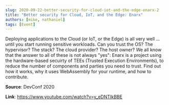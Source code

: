 ```yaml
---
slug: 2020-09-22-better-security-for-cloud-iot-and-the-edge-enarx-2
title: "Better security for Cloud, IoT, and the Edge: Enarx"
authors: [mike, nathaniel]
tags: [Event]
---
```

Deploying applications to the Cloud (or IoT, or the Edge) is all very well ... until you start running sensitive workloads. Can you trust the OS? The hypervisor? The stack? The cloud provider? The host owner? We all know that the answer to all of these is not always "yes": Enarx is a project using the hardware-based secuirty of TEEs (Trusted Execution Environments), to reduce the number of components and parties you need to trust. Find out how it works, why it uses WebAssembly for your runtime, and how to contribute.

**Source**: DevConf 2020

**Link**: https://www.youtube.com/watch?v=y_eDNTIkBBE